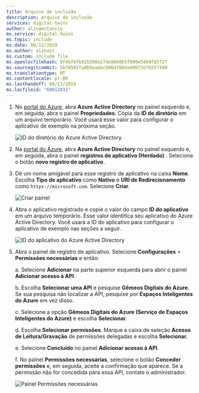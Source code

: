 ```yaml
---
title: Arquivo de inclusão
description: Arquivo de inclusão
services: digital-twins
author: alinamstanciu
ms.service: digital-twins
ms.topic: include
ms.date: 08/12/2019
ms.author: alinast
ms.custom: include file
ms.openlocfilehash: 9f4bf6fb92b590e274e8880b5f900e5469f85727
ms.sourcegitcommit: 5b76581fa8b5eaebcb06d7604a40672e7b557348
ms.translationtype: MT
ms.contentlocale: pt-BR
ms.lasthandoff: 08/13/2019
ms.locfileid: "69012032"
---
```

1. No [portal do Azure](https://portal.azure.com), abra **Azure Active Directory** no painel esquerdo e, em seguida, abra o painel **Propriedades**. Cópia da **ID de diretório** em um arquivo temporário. Você usará esse valor para configurar o aplicativo de exemplo na próxima seção.

    ![ID do diretório do Azure Active Directory](./media/digital-twins-permissions-legacy/aad-app-reg-tenant.png)

1. Na [portal do Azure](https://portal.azure.com), abra **Azure Active Directory** no painel esquerdo e, em seguida, abra o painel **registros de aplicativo (Herdado)** . Selecione o botão **novo registro de aplicativo** .

1. Dê um nome amigável para esse registro de aplicativo na caixa **Nome**. Escolha **Tipo de aplicativo** como **Nativo** e **URI de Redirecionamento** como `https://microsoft.com`. Selecione **Criar**.

    ![Criar painel](./media/digital-twins-permissions-legacy/aad-app-reg-create.png)

1.  Abra o aplicativo registrado e copie o valor do campo **ID do aplicativo** em um arquivo temporário. Esse valor identifica seu aplicativo do Azure Active Directory. Você usará a ID do aplicativo para configurar o aplicativo de exemplo nas seções a seguir.

    ![ID do aplicativo do Azure Active Directory](./media/digital-twins-permissions-legacy/aad-app-reg-app-id.png)

1. Abra o painel de registro de aplicativo. Selecione **Configurações** > **Permissões necessárias** e então:

   a. Selecione **Adicionar** na parte superior esquerda para abrir o painel **Adicionar acesso à API**.

   b. Escolha **Selecionar uma API** e pesquise **Gêmeos Digitais do Azure**. Se sua pesquisa não localizar a API, pesquise por **Espaços Inteligentes do Azure** em vez disso.

   c. Selecione a opção **Gêmeos Digitais do Azure (Serviço de Espaços Inteligentes do Azure)** e escolha **Selecionar**.

   d. Escolha **Selecionar permissões**. Marque a caixa de seleção **Acesso de Leitura/Gravação** de permissões delegadas e escolha **Selecionar**.

   e. Selecione **Concluído** no painel **Adicionar acesso à API**.

   f. No painel **Permissões necessárias**, selecione o botão **Conceder permissões** e, em seguida, aceite a confirmação que aparece. Se a permissão não for concedida para essa API, contate o administrador.

      ![Painel Permissões necessárias](./media/digital-twins-permissions-legacy/aad-app-req-permissions.png)

 